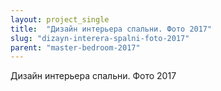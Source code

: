 ```yaml
---
layout: project_single
title:  "Дизайн интерьера спальни. Фото 2017"
slug: "dizayn-interera-spalni-foto-2017"
parent: "master-bedroom-2017"
---
```

Дизайн интерьера спальни. Фото 2017